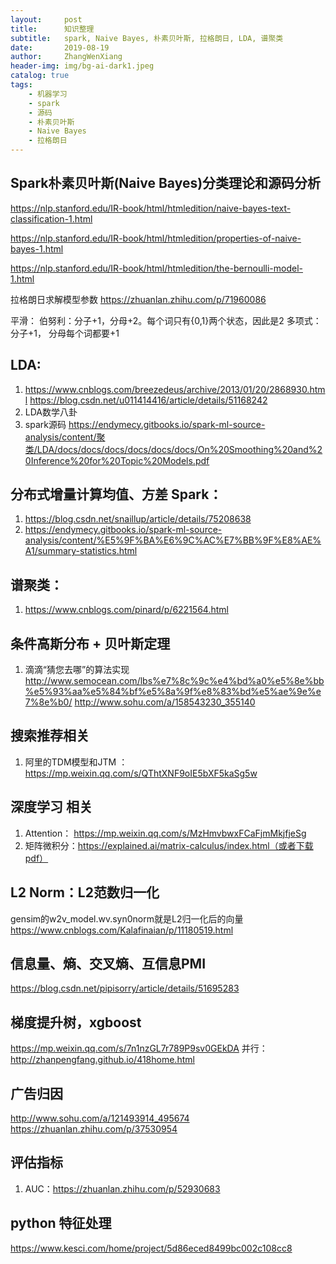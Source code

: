 ```yaml
---
layout:     post
title:      知识整理
subtitle:   spark, Naive Bayes, 朴素贝叶斯, 拉格朗日, LDA, 谱聚类
date:       2019-08-19
author:     ZhangWenXiang
header-img: img/bg-ai-dark1.jpeg
catalog: true
tags:
    - 机器学习
    - spark
    - 源码
    - 朴素贝叶斯
    - Naive Bayes
    - 拉格朗日
---
```


## Spark朴素贝叶斯(Naive Bayes)分类理论和源码分析
https://nlp.stanford.edu/IR-book/html/htmledition/naive-bayes-text-classification-1.html

https://nlp.stanford.edu/IR-book/html/htmledition/properties-of-naive-bayes-1.html

https://nlp.stanford.edu/IR-book/html/htmledition/the-bernoulli-model-1.html

拉格朗日求解模型参数
https://zhuanlan.zhihu.com/p/71960086


平滑：
伯努利：分子+1，分母+2。每个词只有{0,1}两个状态，因此是2
多项式：分子+1， 分母每个词都要+1


## LDA: 
1. https://www.cnblogs.com/breezedeus/archive/2013/01/20/2868930.html
https://blog.csdn.net/u011414416/article/details/51168242
2. LDA数学八卦
3. spark源码 https://endymecy.gitbooks.io/spark-ml-source-analysis/content/聚类/LDA/docs/docs/docs/docs/docs/docs/On%20Smoothing%20and%20Inference%20for%20Topic%20Models.pdf

## 分布式增量计算均值、方差 Spark：
1. https://blog.csdn.net/snaillup/article/details/75208638
2. https://endymecy.gitbooks.io/spark-ml-source-analysis/content/%E5%9F%BA%E6%9C%AC%E7%BB%9F%E8%AE%A1/summary-statistics.html

## 谱聚类：
1. https://www.cnblogs.com/pinard/p/6221564.html

## 条件高斯分布 + 贝叶斯定理
1. 滴滴“猜您去哪”的算法实现
http://www.semocean.com/lbs%e7%8c%9c%e4%bd%a0%e5%8e%bb%e5%93%aa%e5%84%bf%e5%8a%9f%e8%83%bd%e5%ae%9e%e7%8e%b0/
http://www.sohu.com/a/158543230_355140

## 搜索推荐相关
1. 阿里的TDM模型和JTM ： https://mp.weixin.qq.com/s/QThtXNF9oIE5bXF5kaSg5w

## 深度学习 相关
1. Attention： https://mp.weixin.qq.com/s/MzHmvbwxFCaFjmMkjfjeSg
2. 矩阵微积分：https://explained.ai/matrix-calculus/index.html（或者下载pdf）

## L2 Norm：L2范数归一化
gensim的w2v_model.wv.syn0norm就是L2归一化后的向量
https://www.cnblogs.com/Kalafinaian/p/11180519.html

## 信息量、熵、交叉熵、互信息PMI
https://blog.csdn.net/pipisorry/article/details/51695283

## 梯度提升树，xgboost
https://mp.weixin.qq.com/s/7n1nzGL7r789P9sv0GEkDA
并行：http://zhanpengfang.github.io/418home.html

## 广告归因
http://www.sohu.com/a/121493914_495674
https://zhuanlan.zhihu.com/p/37530954

## 评估指标
1. AUC：https://zhuanlan.zhihu.com/p/52930683

## python 特征处理 
https://www.kesci.com/home/project/5d86eced8499bc002c108cc8

